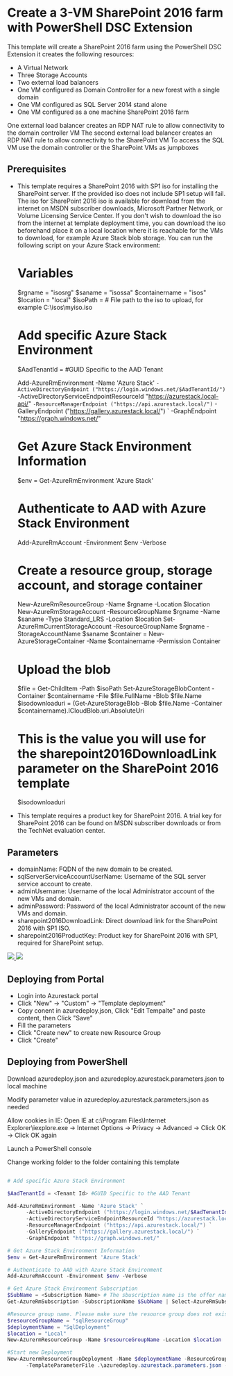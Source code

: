 # Create a 3-VM SharePoint 2016 farm with PowerShell DSC Extension

This template will create a SharePoint 2016 farm using the PowerShell DSC Extension it creates the following resources:

+	A Virtual Network
+	Three Storage Accounts
+	Two external load balancers
+	One VM configured as Domain Controller for a new forest with a single domain
+	One VM configured as SQL Server 2014 stand alone
+	One VM configured as a one machine SharePoint 2016 farm

One external load balancer creates an RDP NAT rule to allow connectivity to the domain controller VM
The second external load balancer creates an RDP NAT rule to allow connectivity to the SharePoint VM
To access the SQL VM use the domain controller or the SharePoint VMs as jumpboxes

## Prerequisites
+	This template requires a SharePoint 2016 with SP1 iso for installing the SharePoint server. If the provided iso does not include SP1 setup will fail.
	The iso for SharePoint 2016 iso is available for download from the internet on MSDN subscriber downloads, Microsoft Partner Network, or Volume Licensing Service Center.
	If you don't wish to download the iso from the internet at template deployment time, you can download the iso beforehand place it on a local location where it 
	is reachable for the VMs to download, for example Azure Stack blob storage. You can run the following script on your Azure Stack environment:
	
	# Variables
	$rgname = "isosrg"
	$saname = "isossa"
	$containername = "isos"
	$location = "local"
	$isoPath = <ISO Path> # File path to the iso to upload, for example C:\isos\myiso.iso
	
	# Add specific Azure Stack Environment 
	$AadTenantId = <Tenant Id> #GUID Specific to the AAD Tenant 

	Add-AzureRmEnvironment -Name 'Azure Stack' `
      -ActiveDirectoryEndpoint ("https://login.windows.net/$AadTenantId/") `
      -ActiveDirectoryServiceEndpointResourceId "https://azurestack.local-api/" `
      -ResourceManagerEndpoint ("https://api.azurestack.local/") `
      -GalleryEndpoint ("https://gallery.azurestack.local/") `
      -GraphEndpoint "https://graph.windows.net/"

	# Get Azure Stack Environment Information 
	$env = Get-AzureRmEnvironment 'Azure Stack' 

	# Authenticate to AAD with Azure Stack Environment 
	Add-AzureRmAccount -Environment $env -Verbose 
	
	# Create a resource group, storage account, and storage container
	New-AzureRmResourceGroup -Name $rgname -Location $location
	New-AzureRmStorageAccount -ResourceGroupName $rgname -Name $saname -Type Standard_LRS -Location $location
	Set-AzureRmCurrentStorageAccount -ResourceGroupName $rgname -StorageAccountName $saname
	$container = New-AzureStorageContainer -Name $containername -Permission Container
	# Upload the blob
	$file = Get-ChildItem -Path $isoPath
	Set-AzureStorageBlobContent -Container $containername -File $file.FullName -Blob $file.Name
	$isodownloaduri = (Get-AzureStorageBlob -Blob $file.Name -Container $containername).ICloudBlob.uri.AbsoluteUri
	# This is the value you will use for the sharepoint2016DownloadLink parameter on the SharePoint 2016 template
	$isodownloaduri
	
+	This template requires a product key for SharePoint 2016. A trial key for SharePoint 2016 can be found on MSDN subscriber downloads or from the TechNet
	evaluation center.

## Parameters
+	domainName: FQDN of the new domain to be created.
+	sqlServerServiceAccountUserName: Username of the SQL server service account to create.
+	adminUsername: Username of the local Administrator account of the new VMs and domain.
+	adminPassword: Password of the local Administrator account of the new VMs and domain.
+	sharepoint2016DownloadLink: Direct download link for the SharePoint 2016 with SP1 ISO.
+	sharepoint2016ProductKey: Product key for SharePoint 2016 with SP1, required for SharePoint setup.
	
<a href="https://portal.azure.com/#create/Microsoft.Template/uri/https%3A%2F%2Fgithub.com%2FNikCharlebois%2FAzureStack-QuickStart-Templates%2Fraw%2FTest%2Fsharepoint-2016-non-ha%2Fazuredeploy.json" target="_blank">
    <img src="http://azuredeploy.net/deploybutton.png"/>
</a>

<a href="http://armviz.io/#/?load=https%3A%2F%2Fraw.githubusercontent.com%2FNikCharlebois%2FAzureStack-QuickStart-Templates%2Fdevelop%2Fsharepoint-2016-non-ha%2Fazuredeploy.json" target="_blank">
    <img src="http://armviz.io/visualizebutton.png"/>
</a>

## Deploying from Portal

+	Login into Azurestack portal
+	Click "New" -> "Custom" -> "Template deployment"
+	Copy conent in azuredeploy.json, Click "Edit Tempalte" and paste content, then Click "Save"
+	Fill the parameters
+	Click "Create new" to create new Resource Group
+	Click "Create"

## Deploying from PowerShell

Download azuredeploy.json and azuredeploy.azurestack.parameters.json to local machine 

Modify parameter value in azuredeploy.azurestack.parameters.json as needed 

Allow cookies in IE: Open IE at c:\Program Files\Internet Explorer\iexplore.exe -> Internet Options -> Privacy -> Advanced -> Click OK -> Click OK again

Launch a PowerShell console

Change working folder to the folder containing this template

```PowerShell

# Add specific Azure Stack Environment 

$AadTenantId = <Tenant Id> #GUID Specific to the AAD Tenant 

Add-AzureRmEnvironment -Name 'Azure Stack' `
      -ActiveDirectoryEndpoint ("https://login.windows.net/$AadTenantId/") `
      -ActiveDirectoryServiceEndpointResourceId "https://azurestack.local-api/" `
      -ResourceManagerEndpoint ("https://api.azurestack.local/") `
      -GalleryEndpoint ("https://gallery.azurestack.local/") `
      -GraphEndpoint "https://graph.windows.net/"

# Get Azure Stack Environment Information 
$env = Get-AzureRmEnvironment 'Azure Stack' 

# Authenticate to AAD with Azure Stack Environment 
Add-AzureRmAccount -Environment $env -Verbose 

# Get Azure Stack Environment Subscription 
$SubName = <Subscription Name> # The sbuscription name is the offer name by default 
Get-AzureRmSubscription -SubscriptionName $SubName | Select-AzureRmSubscription

#Resource group name. Please make sure the resource group does not exist 
$resourceGroupName = "sqlResourceGroup"
$deploymentName = "SqlDeployment"
$location = "Local" 
New-AzurermResourceGroup -Name $resourceGroupName -Location $location 

#Start new Deployment
New-AzurermResourceGroupDeployment -Name $deploymentName -ResourceGroupName $resourceGroupName `
      -TemplateParameterFile .\azuredeploy.azurestack.parameters.json -TemplateFile .\azuredeploy.json